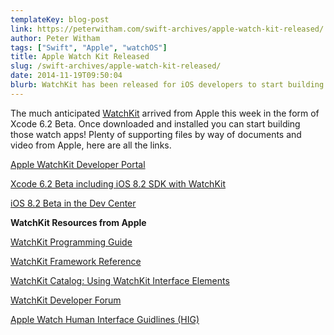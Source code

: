 ```yaml
---
templateKey: blog-post
link: https://peterwitham.com/swift-archives/apple-watch-kit-released/
author: Peter Witham
tags: ["Swift", "Apple", "watchOS"]
title: Apple Watch Kit Released
slug: /swift-archives/apple-watch-kit-released/
date: 2014-11-19T09:50:04
blurb: WatchKit has been released for iOS developers to start building those hopefully nifty apps on the wrist. Here are the links you need to visit to get started.
---
```


The much anticipated [WatchKit](https://developer.apple.com/watchkit/) arrived from Apple this week in the form of Xcode 6.2 Beta. Once downloaded and installed you can start building those watch apps! Plenty of supporting files by way of documents and video from Apple, here are all the links.

[Apple WatchKit Developer Portal](https://developer.apple.com/watchkit/)

[Xcode 6.2 Beta including iOS 8.2 SDK with WatchKit](https://developer.apple.com/xcode/downloads/)

[iOS 8.2 Beta in the Dev Center](https://developer.apple.com/devcenter/ios/)

**WatchKit Resources from Apple**

[WatchKit Programming Guide](https://developer.apple.com/library/prerelease/ios/documentation/General/Conceptual/WatchKitProgrammingGuide/index.html)

[WatchKit Framework Reference](https://developer.apple.com/library/prerelease/ios/documentation/WatchKit/Reference/WatchKit_framework/index.html)

[WatchKit Catalog: Using WatchKit Interface Elements](https://developer.apple.com/library/prerelease/ios/samplecode/WKInterfaceCatalog/Introduction/Intro.html)

[WatchKit Developer Forum](https://devforums.apple.com/community/ios/watchkit)

[Apple Watch Human Interface Guidlines (HIG)](https://developer.apple.com/library/prerelease/ios/documentation/UserExperience/Conceptual/WatchHumanInterfaceGuidelines/index.html)
